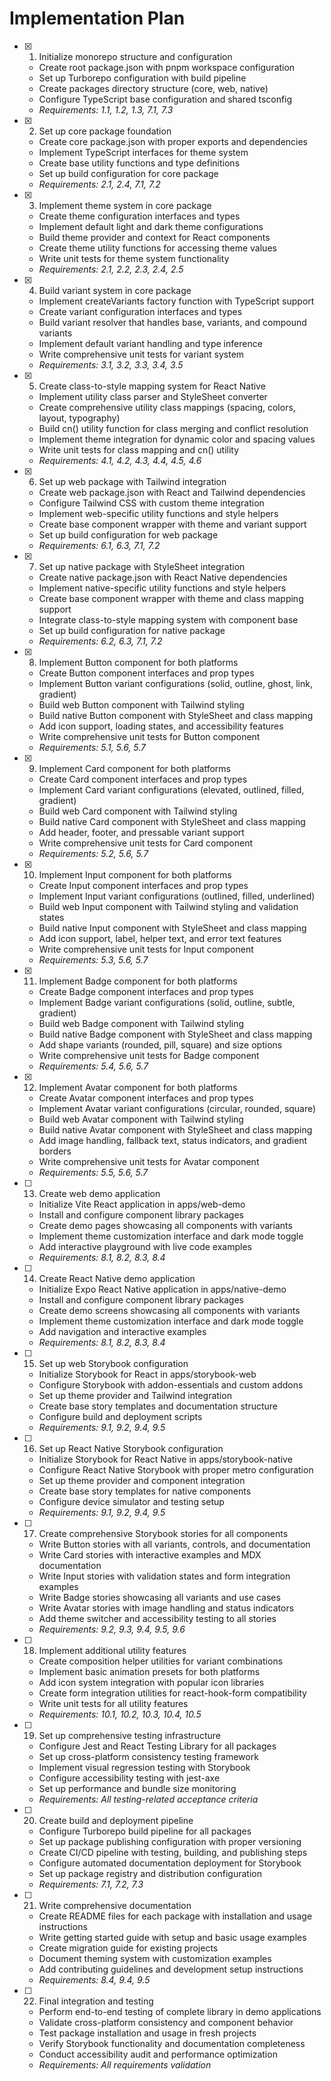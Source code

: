 # Implementation Plan

- [x] 1. Initialize monorepo structure and configuration
  - Create root package.json with pnpm workspace configuration
  - Set up Turborepo configuration with build pipeline
  - Create packages directory structure (core, web, native)
  - Configure TypeScript base configuration and shared tsconfig
  - _Requirements: 1.1, 1.2, 1.3, 7.1, 7.3_

- [x] 2. Set up core package foundation
  - Create core package.json with proper exports and dependencies
  - Implement TypeScript interfaces for theme system
  - Create base utility functions and type definitions
  - Set up build configuration for core package
  - _Requirements: 2.1, 2.4, 7.1, 7.2_

- [x] 3. Implement theme system in core package
  - Create theme configuration interfaces and types
  - Implement default light and dark theme configurations
  - Build theme provider and context for React components
  - Create theme utility functions for accessing theme values
  - Write unit tests for theme system functionality
  - _Requirements: 2.1, 2.2, 2.3, 2.4, 2.5_

- [x] 4. Build variant system in core package
  - Implement createVariants factory function with TypeScript support
  - Create variant configuration interfaces and types
  - Build variant resolver that handles base, variants, and compound variants
  - Implement default variant handling and type inference
  - Write comprehensive unit tests for variant system
  - _Requirements: 3.1, 3.2, 3.3, 3.4, 3.5_

- [x] 5. Create class-to-style mapping system for React Native
  - Implement utility class parser and StyleSheet converter
  - Create comprehensive utility class mappings (spacing, colors, layout, typography)
  - Build cn() utility function for class merging and conflict resolution
  - Implement theme integration for dynamic color and spacing values
  - Write unit tests for class mapping and cn() utility
  - _Requirements: 4.1, 4.2, 4.3, 4.4, 4.5, 4.6_

- [x] 6. Set up web package with Tailwind integration
  - Create web package.json with React and Tailwind dependencies
  - Configure Tailwind CSS with custom theme integration
  - Implement web-specific utility functions and style helpers
  - Create base component wrapper with theme and variant support
  - Set up build configuration for web package
  - _Requirements: 6.1, 6.3, 7.1, 7.2_

- [x] 7. Set up native package with StyleSheet integration
  - Create native package.json with React Native dependencies
  - Implement native-specific utility functions and style helpers
  - Create base component wrapper with theme and class mapping support
  - Integrate class-to-style mapping system with component base
  - Set up build configuration for native package
  - _Requirements: 6.2, 6.3, 7.1, 7.2_

- [x] 8. Implement Button component for both platforms
  - Create Button component interfaces and prop types
  - Implement Button variant configurations (solid, outline, ghost, link, gradient)
  - Build web Button component with Tailwind styling
  - Build native Button component with StyleSheet and class mapping
  - Add icon support, loading states, and accessibility features
  - Write comprehensive unit tests for Button component
  - _Requirements: 5.1, 5.6, 5.7_

- [x] 9. Implement Card component for both platforms
  - Create Card component interfaces and prop types
  - Implement Card variant configurations (elevated, outlined, filled, gradient)
  - Build web Card component with Tailwind styling
  - Build native Card component with StyleSheet and class mapping
  - Add header, footer, and pressable variant support
  - Write comprehensive unit tests for Card component
  - _Requirements: 5.2, 5.6, 5.7_

- [x] 10. Implement Input component for both platforms
  - Create Input component interfaces and prop types
  - Implement Input variant configurations (outlined, filled, underlined)
  - Build web Input component with Tailwind styling and validation states
  - Build native Input component with StyleSheet and class mapping
  - Add icon support, label, helper text, and error text features
  - Write comprehensive unit tests for Input component
  - _Requirements: 5.3, 5.6, 5.7_

- [x] 11. Implement Badge component for both platforms
  - Create Badge component interfaces and prop types
  - Implement Badge variant configurations (solid, outline, subtle, gradient)
  - Build web Badge component with Tailwind styling
  - Build native Badge component with StyleSheet and class mapping
  - Add shape variants (rounded, pill, square) and size options
  - Write comprehensive unit tests for Badge component
  - _Requirements: 5.4, 5.6, 5.7_

- [x] 12. Implement Avatar component for both platforms
  - Create Avatar component interfaces and prop types
  - Implement Avatar variant configurations (circular, rounded, square)
  - Build web Avatar component with Tailwind styling
  - Build native Avatar component with StyleSheet and class mapping
  - Add image handling, fallback text, status indicators, and gradient borders
  - Write comprehensive unit tests for Avatar component
  - _Requirements: 5.5, 5.6, 5.7_

- [ ] 13. Create web demo application
  - Initialize Vite React application in apps/web-demo
  - Install and configure component library packages
  - Create demo pages showcasing all components with variants
  - Implement theme customization interface and dark mode toggle
  - Add interactive playground with live code examples
  - _Requirements: 8.1, 8.2, 8.3, 8.4_

- [ ] 14. Create React Native demo application
  - Initialize Expo React Native application in apps/native-demo
  - Install and configure component library packages
  - Create demo screens showcasing all components with variants
  - Implement theme customization interface and dark mode toggle
  - Add navigation and interactive examples
  - _Requirements: 8.1, 8.2, 8.3, 8.4_

- [ ] 15. Set up web Storybook configuration
  - Initialize Storybook for React in apps/storybook-web
  - Configure Storybook with addon-essentials and custom addons
  - Set up theme provider and Tailwind integration
  - Create base story templates and documentation structure
  - Configure build and deployment scripts
  - _Requirements: 9.1, 9.2, 9.4, 9.5_

- [ ] 16. Set up React Native Storybook configuration
  - Initialize Storybook for React Native in apps/storybook-native
  - Configure React Native Storybook with proper metro configuration
  - Set up theme provider and component integration
  - Create base story templates for native components
  - Configure device simulator and testing setup
  - _Requirements: 9.1, 9.2, 9.4, 9.5_

- [ ] 17. Create comprehensive Storybook stories for all components
  - Write Button stories with all variants, controls, and documentation
  - Write Card stories with interactive examples and MDX documentation
  - Write Input stories with validation states and form integration examples
  - Write Badge stories showcasing all variants and use cases
  - Write Avatar stories with image handling and status indicators
  - Add theme switcher and accessibility testing to all stories
  - _Requirements: 9.2, 9.3, 9.4, 9.5, 9.6_

- [ ] 18. Implement additional utility features
  - Create composition helper utilities for variant combinations
  - Implement basic animation presets for both platforms
  - Add icon system integration with popular icon libraries
  - Create form integration utilities for react-hook-form compatibility
  - Write unit tests for all utility features
  - _Requirements: 10.1, 10.2, 10.3, 10.4, 10.5_

- [ ] 19. Set up comprehensive testing infrastructure
  - Configure Jest and React Testing Library for all packages
  - Set up cross-platform consistency testing framework
  - Implement visual regression testing with Storybook
  - Configure accessibility testing with jest-axe
  - Set up performance and bundle size monitoring
  - _Requirements: All testing-related acceptance criteria_

- [ ] 20. Create build and deployment pipeline
  - Configure Turborepo build pipeline for all packages
  - Set up package publishing configuration with proper versioning
  - Create CI/CD pipeline with testing, building, and publishing steps
  - Configure automated documentation deployment for Storybook
  - Set up package registry and distribution configuration
  - _Requirements: 7.1, 7.2, 7.3_

- [ ] 21. Write comprehensive documentation
  - Create README files for each package with installation and usage instructions
  - Write getting started guide with setup and basic usage examples
  - Create migration guide for existing projects
  - Document theming system with customization examples
  - Add contributing guidelines and development setup instructions
  - _Requirements: 8.4, 9.4, 9.5_

- [ ] 22. Final integration and testing
  - Perform end-to-end testing of complete library in demo applications
  - Validate cross-platform consistency and component behavior
  - Test package installation and usage in fresh projects
  - Verify Storybook functionality and documentation completeness
  - Conduct accessibility audit and performance optimization
  - _Requirements: All requirements validation_